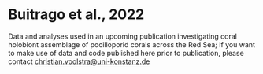 # Buitrago et al., 2022

Data and analyses used in an upcoming publication investigating coral holobiont assemblage of pocilloporid corals across the Red Sea; if you want to make use of data and code published here prior to publication, please contact christian.voolstra@uni-konstanz.de 
